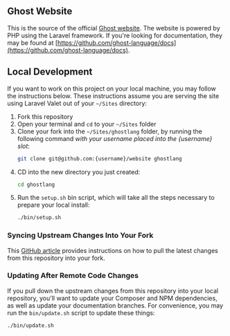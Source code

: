 ## Ghost Website
This is the source of the official [Ghost website](https://ghostlang.org). The website is powered by PHP using the Laravel framework. If you're looking for documentation, they may be found at [https://github.com/ghost-language/docs](https://github.com/ghost-language/docs).

## Local Development
If you want to work on this project on your local machine, you may follow the instructions below. These instructions assume you are serving the site using Laravel Valet out of your `~/Sites` directory:

1. Fork this repository
2. Open your terminal and `cd` to your `~/Sites` folder
3. Clone your fork into the `~/Sites/ghostlang` folder, by running the following command *with your username placed into the {username} slot*:
    ```bash
    git clone git@github.com:{username}/website ghostlang
    ```
4. CD into the new directory you just created:
    ```bash
    cd ghostlang
    ```
5. Run the `setup.sh` bin script, which will take all the steps necessary to prepare your local install:
    ```bash
    ./bin/setup.sh
    ```

### Syncing Upstream Changes Into Your Fork
This [GitHub article](https://help.github.com/en/articles/syncing-a-fork) provides instructions on how to pull the latest changes from this repository into your fork.

### Updating After Remote Code Changes
If you pull down the upstream changes from this repository into your local repository, you'll want to update your Composer and NPM dependencies, as well as update your documentation branches. For convenience, you may run the `bin/update.sh` script to update these things:

```bash
./bin/update.sh
```